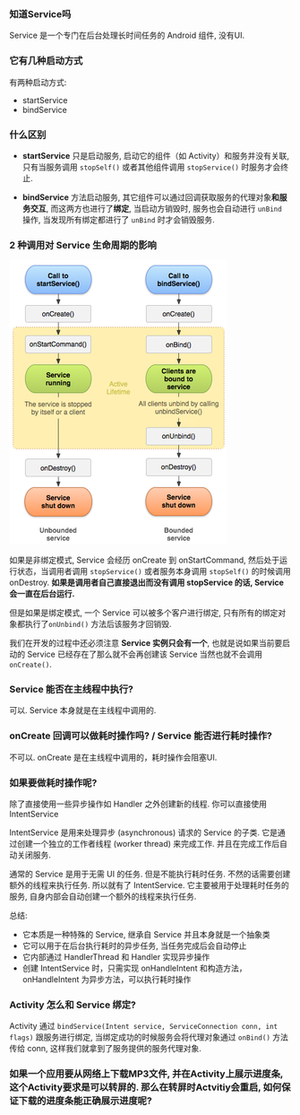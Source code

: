 ### 知道Service吗

Service 是一个专门在后台处理长时间任务的 Android 组件, 没有UI.

### 它有几种启动方式

有两种启动方式:

* startService
* bindService

### 什么区别

* **startService** 只是启动服务, 启动它的组件（如 Activity）和服务并没有关联, 只有当服务调用 `stopSelf()` 或者其他组件调用 `stopService()` 时服务才会终止.

* **bindService** 方法启动服务, 其它组件可以通过回调获取服务的代理对象**和服务交互**, 而这两方也进行了**绑定**, 当启动方销毁时, 服务也会自动进行 `unBind` 操作, 当发现所有绑定都进行了 `unBind` 时才会销毁服务.

### 2 种调用对 Service 生命周期的影响

![service-lifecycle](asset/service-lifecycle.png)

如果是非绑定模式, Service 会经历 onCreate 到 onStartCommand, 然后处于运行状态，当调用者调用 `stopService()` 或者服务本身调用 `stopSelf()` 的时候调用 onDestroy. **如果是调用者自己直接退出而没有调用 stopService 的话, Service 会一直在后台运行.**

但是如果是绑定模式, 一个 Service 可以被多个客户进行绑定, 只有所有的绑定对象都执行了`onUnbind()` 方法后该服务才回销毁.

我们在开发的过程中还必须注意 **Service 实例只会有一个**, 也就是说如果当前要启动的 Service 已经存在了那么就不会再创建该 Service 当然也就不会调用 `onCreate()`.

### Service 能否在主线程中执行?

可以. Service 本身就是在主线程中调用的.

### onCreate 回调可以做耗时操作吗? / Service 能否进行耗时操作?

不可以. onCreate 是在主线程中调用的，耗时操作会阻塞UI.

### 如果要做耗时操作呢?

除了直接使用一些异步操作如 Handler 之外创建新的线程. 你可以直接使用 IntentService

IntentService 是用来处理异步 (asynchronous) 请求的 Service 的子类. 它是通过创建一个独立的工作者线程 (worker thread) 来完成工作. 并且在完成工作后自动关闭服务. 

通常的 Service 是用于无需 UI 的任务. 但是不能执行耗时任务. 不然的话需要创建额外的线程来执行任务. 所以就有了 IntentService. 它主要被用于处理耗时任务的服务, 自身内部会自动创建一个额外的线程来执行任务. 

总结:

* 它本质是一种特殊的 Service, 继承自 Service 并且本身就是一个抽象类
* 它可以用于在后台执行耗时的异步任务, 当任务完成后会自动停止
* 它内部通过 HandlerThread 和 Handler 实现异步操作
* 创建 IntentService 时，只需实现 onHandleIntent 和构造方法，onHandleIntent 为异步方法，可以执行耗时操作

### Activity 怎么和 Service 绑定?

Activity 通过 `bindService(Intent service, ServiceConnection conn, int flags)` 跟服务进行绑定, 当绑定成功的时候服务会将代理对象通过  `onBind()` 方法传给 conn, 这样我们就拿到了服务提供的服务代理对象.

### 如果一个应用要从网络上下载MP3文件, 并在Activity上展示进度条, 这个Activity要求是可以转屏的. 那么在转屏时Actvitiy会重启, 如何保证下载的进度条能正确展示进度呢?
